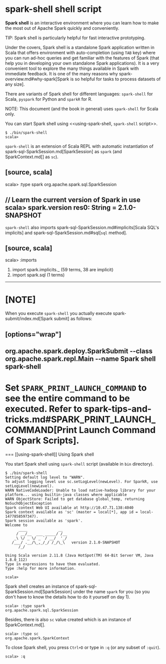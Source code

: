 # spark-shell shell script

**Spark shell** is an interactive environment where you can learn how to make the most out of Apache Spark quickly and conveniently.

TIP: Spark shell is particularly helpful for fast interactive prototyping.

Under the covers, Spark shell is a standalone Spark application written in Scala that offers environment with auto-completion (using `TAB` key) where you can run ad-hoc queries and get familiar with the features of Spark (that help you in developing your own standalone Spark applications). It is a very convenient tool to explore the many things available in Spark with immediate feedback. It is one of the many reasons why spark-overview.md#why-spark[Spark is so helpful for tasks to process datasets of any size].

There are variants of Spark shell for different languages: `spark-shell` for Scala, `pyspark` for Python and `sparkR` for R.

NOTE: This document (and the book in general) uses `spark-shell` for Scala only.

You can start Spark shell using <<using-spark-shell, `spark-shell` script>>.

```
$ ./bin/spark-shell
scala>
```

`spark-shell` is an extension of Scala REPL with automatic instantiation of spark-sql-SparkSession.md[SparkSession] as `spark` (and SparkContext.md[] as `sc`).

[source, scala]
----
scala> :type spark
org.apache.spark.sql.SparkSession

// Learn the current version of Spark in use
scala> spark.version
res0: String = 2.1.0-SNAPSHOT
----

`spark-shell` also imports spark-sql-SparkSession.md#implicits[Scala SQL's implicits] and spark-sql-SparkSession.md#sql[`sql` method].

[source, scala]
----
scala> :imports
 1) import spark.implicits._       (59 terms, 38 are implicit)
 2) import spark.sql               (1 terms)
----

[NOTE]
====
When you execute `spark-shell` you actually execute spark-submit/index.md[Spark submit] as follows:

[options="wrap"]
----
org.apache.spark.deploy.SparkSubmit --class org.apache.spark.repl.Main --name Spark shell spark-shell
----

Set `SPARK_PRINT_LAUNCH_COMMAND` to see the entire command to be executed. Refer to spark-tips-and-tricks.md#SPARK_PRINT_LAUNCH_COMMAND[Print Launch Command of Spark Scripts].
====

=== [[using-spark-shell]] Using Spark shell

You start Spark shell using `spark-shell` script (available in `bin` directory).

```
$ ./bin/spark-shell
Setting default log level to "WARN".
To adjust logging level use sc.setLogLevel(newLevel). For SparkR, use setLogLevel(newLevel).
WARN NativeCodeLoader: Unable to load native-hadoop library for your platform... using builtin-java classes where applicable
WARN ObjectStore: Failed to get database global_temp, returning NoSuchObjectException
Spark context Web UI available at http://10.47.71.138:4040
Spark context available as 'sc' (master = local[*], app id = local-1477858597347).
Spark session available as 'spark'.
Welcome to
      ____              __
     / __/__  ___ _____/ /__
    _\ \/ _ \/ _ `/ __/  '_/
   /___/ .__/\_,_/_/ /_/\_\   version 2.1.0-SNAPSHOT
      /_/

Using Scala version 2.11.8 (Java HotSpot(TM) 64-Bit Server VM, Java 1.8.0_112)
Type in expressions to have them evaluated.
Type :help for more information.

scala>
```

Spark shell creates an instance of spark-sql-SparkSession.md[SparkSession] under the name `spark` for you (so you don't have to know the details how to do it yourself on day 1).

```
scala> :type spark
org.apache.spark.sql.SparkSession
```

Besides, there is also `sc` value created which is an instance of SparkContext.md[].

```
scala> :type sc
org.apache.spark.SparkContext
```

To close Spark shell, you press `Ctrl+D` or type in `:q` (or any subset of `:quit`).

```
scala> :q
```
